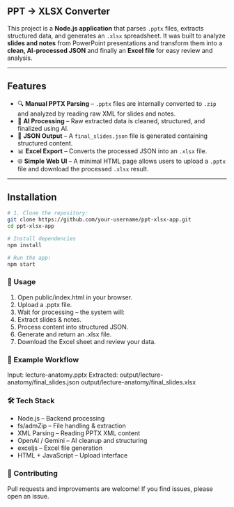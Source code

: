 ## PPT → XLSX Converter

This project is a **Node.js application** that parses `.pptx` files, extracts structured data, and generates an `.xlsx` spreadsheet.
It was built to analyze **slides and notes** from PowerPoint presentations and transform them into a **clean, AI-processed JSON** and finally an **Excel file** for easy review and analysis.

---

## Features
- 🔍 **Manual PPTX Parsing** – `.pptx` files are internally converted to `.zip` and analyzed by reading raw XML for slides and notes.
- 🤖 **AI Processing** – Raw extracted data is cleaned, structured, and finalized using AI.
- 📑 **JSON Output** – A `final_slides.json` file is generated containing structured content.
- 📊 **Excel Export** – Converts the processed JSON into an `.xlsx` file.
- 🌐 **Simple Web UI** – A minimal HTML page allows users to upload a `.pptx` file and download the processed `.xlsx` result.

---

## Installation
```bash
# 1. Clone the repository:
git clone https://github.com/your-username/ppt-xlsx-app.git
cd ppt-xlsx-app
```

```bash
# Install dependencies
npm install

# Run the app:
npm start
```

### 📖 Usage
1. Open public/index.html in your browser.
2. Upload a .pptx file.
3. Wait for processing – the system will:
4. Extract slides & notes.
5. Process content into structured JSON.
6. Generate and return an .xlsx file.
7. Download the Excel sheet and review your data.

### 📝 Example Workflow
Input: lecture-anatomy.pptx
Extracted:
output/lecture-anatomy/final_slides.json
output/lecture-anatomy/final_slides.xlsx

### 🛠 Tech Stack
- Node.js – Backend processing
- fs/admZip – File handling & extraction
- XML Parsing – Reading PPTX XML content
- OpenAI / Gemini – AI cleanup and structuring
- exceljs – Excel file generation
- HTML + JavaScript – Upload interface

### 🤝 Contributing
Pull requests and improvements are welcome! If you find issues, please open an issue.